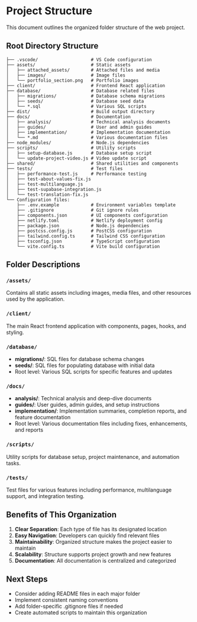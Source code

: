 # Project Structure

This document outlines the organized folder structure of the web project.

## Root Directory Structure

```
├── .vscode/                    # VS Code configuration
├── assets/                     # Static assets
│   ├── attached_assets/        # Attached files and media
│   ├── images/                 # Image files
│   └── portfolio_section.png   # Portfolio images
├── client/                     # Frontend React application
├── database/                   # Database related files
│   ├── migrations/             # Database schema migrations
│   ├── seeds/                  # Database seed data
│   └── *.sql                   # Various SQL scripts
├── dist/                       # Build output directory
├── docs/                       # Documentation
│   ├── analysis/               # Technical analysis documents
│   ├── guides/                 # User and admin guides
│   ├── implementation/         # Implementation documentation
│   └── *.md                    # Various documentation files
├── node_modules/               # Node.js dependencies
├── scripts/                    # Utility scripts
│   ├── setup-database.js       # Database setup script
│   └── update-project-video.js # Video update script
├── shared/                     # Shared utilities and components
├── tests/                      # Test files
│   ├── performance-test.js     # Performance testing
│   ├── test-about-values-fix.js
│   ├── test-multilanguage.js
│   ├── test-supabase-integration.js
│   └── test-translation-fix.js
└── Configuration files:
    ├── .env.example            # Environment variables template
    ├── .gitignore              # Git ignore rules
    ├── components.json         # UI components configuration
    ├── netlify.toml            # Netlify deployment config
    ├── package.json            # Node.js dependencies
    ├── postcss.config.js       # PostCSS configuration
    ├── tailwind.config.ts      # Tailwind CSS configuration
    ├── tsconfig.json           # TypeScript configuration
    └── vite.config.ts          # Vite build configuration
```

## Folder Descriptions

### `/assets/`
Contains all static assets including images, media files, and other resources used by the application.

### `/client/`
The main React frontend application with components, pages, hooks, and styling.

### `/database/`
- **migrations/**: SQL files for database schema changes
- **seeds/**: SQL files for populating database with initial data
- Root level: Various SQL scripts for specific features and updates

### `/docs/`
- **analysis/**: Technical analysis and deep-dive documents
- **guides/**: User guides, admin guides, and setup instructions
- **implementation/**: Implementation summaries, completion reports, and feature documentation
- Root level: Various documentation files including fixes, enhancements, and reports

### `/scripts/`
Utility scripts for database setup, project maintenance, and automation tasks.

### `/tests/`
Test files for various features including performance, multilanguage support, and integration testing.

## Benefits of This Organization

1. **Clear Separation**: Each type of file has its designated location
2. **Easy Navigation**: Developers can quickly find relevant files
3. **Maintainability**: Organized structure makes the project easier to maintain
4. **Scalability**: Structure supports project growth and new features
5. **Documentation**: All documentation is centralized and categorized

## Next Steps

- Consider adding README files in each major folder
- Implement consistent naming conventions
- Add folder-specific .gitignore files if needed
- Create automated scripts to maintain this organization